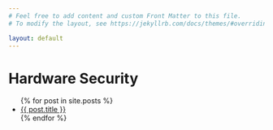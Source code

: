 ```yaml
---
# Feel free to add content and custom Front Matter to this file.
# To modify the layout, see https://jekyllrb.com/docs/themes/#overriding-theme-defaults

layout: default
---
```

<h1>Hardware Security</h1>

<ul>
  {% for post in site.posts %}
    <li>
      <a href="{{ site.baseurl}}{{ post.url }}">{{ post.title }}</a>
    </li>
  {% endfor %}
</ul>